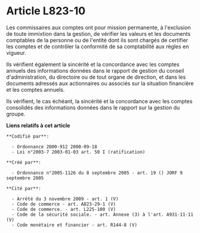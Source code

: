 # Article L823-10

Les commissaires aux comptes ont pour mission permanente, à l'exclusion de toute immixtion dans la gestion, de vérifier les
valeurs et les documents comptables de la personne ou de l'entité dont ils sont chargés de certifier les comptes et de
contrôler la conformité de sa comptabilité aux règles en vigueur.

Ils vérifient également la sincérité et la concordance avec les comptes annuels des informations données dans le rapport de
gestion du conseil d'administration, du directoire ou de tout organe de direction, et dans les documents adressés aux
actionnaires ou associés sur la situation financière et les comptes annuels.

Ils vérifient, le cas échéant, la sincérité et la concordance avec les comptes consolidés des informations données dans le
rapport sur la gestion du groupe.

**Liens relatifs à cet article**

	**Codifié par**:

	  - Ordonnance 2000-912 2000-09-18
	  - Loi n°2003-7 2003-01-03 art. 50 I (ratification)

	**Créé par**:

	  - Ordonnance n°2005-1126 du 8 septembre 2005 - art. 19 () JORF 9 septembre 2005

	**Cité par**:

	  - Arrêté du 3 novembre 2009 - art. 1 (V)
	  - Code de commerce - art. A823-29-1 (V)
	  - Code de commerce. - art. L225-100 (V)
	  - Code de la sécurité sociale. - art. Annexe (3) à l'art. A931-11-11 (V)
	  - Code monétaire et financier - art. R144-8 (V)
